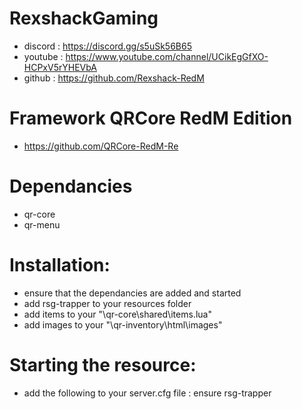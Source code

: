 # RexshackGaming
- discord : https://discord.gg/s5uSk56B65
- youtube : https://www.youtube.com/channel/UCikEgGfXO-HCPxV5rYHEVbA
- github : https://github.com/Rexshack-RedM

# Framework QRCore RedM Edition
- https://github.com/QRCore-RedM-Re

# Dependancies
- qr-core
- qr-menu

# Installation:
- ensure that the dependancies are added and started
- add rsg-trapper to your resources folder
- add items to your "\qr-core\shared\items.lua"
- add images to your "\qr-inventory\html\images"

# Starting the resource:
- add the following to your server.cfg file : ensure rsg-trapper
